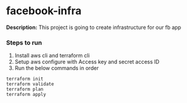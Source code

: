 # facebook-infra

**Description:** This project is going to create infrastructure for our fb app

### Steps to run
1. Install aws cli and terraform cli
2. Setup aws configure with Access key and secret access ID
3. Run the below commands in order

```
terraform init
terraform validate
terraform plan
terraform apply

```